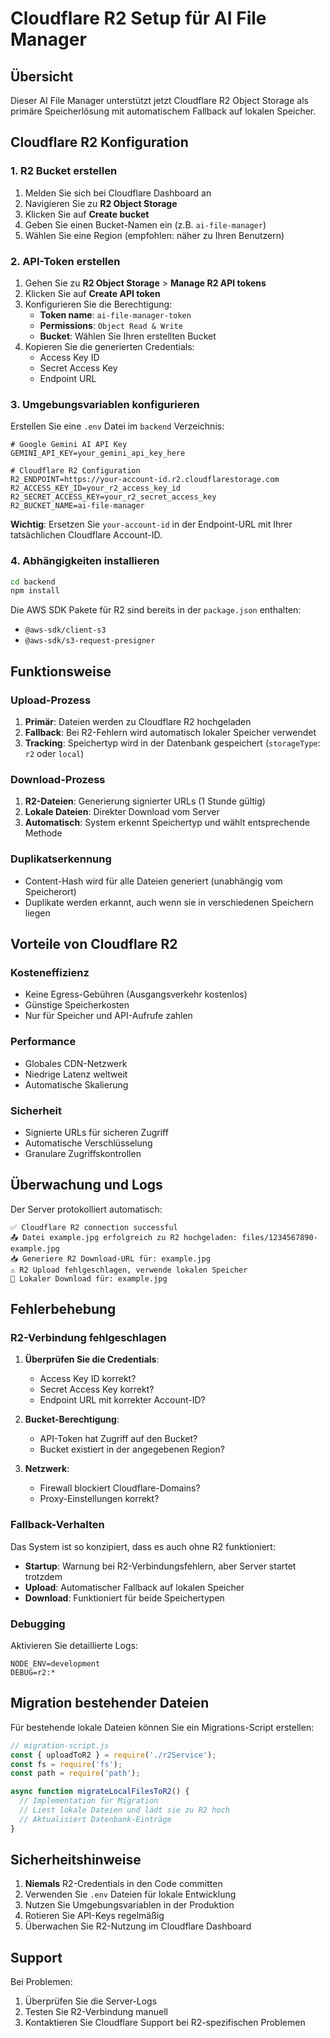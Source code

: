 # Cloudflare R2 Setup für AI File Manager

## Übersicht

Dieser AI File Manager unterstützt jetzt Cloudflare R2 Object Storage als primäre Speicherlösung mit automatischem Fallback auf lokalen Speicher.

## Cloudflare R2 Konfiguration

### 1. R2 Bucket erstellen

1. Melden Sie sich bei Cloudflare Dashboard an
2. Navigieren Sie zu **R2 Object Storage**
3. Klicken Sie auf **Create bucket**
4. Geben Sie einen Bucket-Namen ein (z.B. `ai-file-manager`)
5. Wählen Sie eine Region (empfohlen: näher zu Ihren Benutzern)

### 2. API-Token erstellen

1. Gehen Sie zu **R2 Object Storage** > **Manage R2 API tokens**
2. Klicken Sie auf **Create API token**
3. Konfigurieren Sie die Berechtigung:
   - **Token name**: `ai-file-manager-token`
   - **Permissions**: `Object Read & Write`
   - **Bucket**: Wählen Sie Ihren erstellten Bucket
4. Kopieren Sie die generierten Credentials:
   - Access Key ID
   - Secret Access Key
   - Endpoint URL

### 3. Umgebungsvariablen konfigurieren

Erstellen Sie eine `.env` Datei im `backend` Verzeichnis:

```env
# Google Gemini AI API Key
GEMINI_API_KEY=your_gemini_api_key_here

# Cloudflare R2 Configuration
R2_ENDPOINT=https://your-account-id.r2.cloudflarestorage.com
R2_ACCESS_KEY_ID=your_r2_access_key_id
R2_SECRET_ACCESS_KEY=your_r2_secret_access_key
R2_BUCKET_NAME=ai-file-manager
```

**Wichtig**: Ersetzen Sie `your-account-id` in der Endpoint-URL mit Ihrer tatsächlichen Cloudflare Account-ID.

### 4. Abhängigkeiten installieren

```bash
cd backend
npm install
```

Die AWS SDK Pakete für R2 sind bereits in der `package.json` enthalten:
- `@aws-sdk/client-s3`
- `@aws-sdk/s3-request-presigner`

## Funktionsweise

### Upload-Prozess

1. **Primär**: Dateien werden zu Cloudflare R2 hochgeladen
2. **Fallback**: Bei R2-Fehlern wird automatisch lokaler Speicher verwendet
3. **Tracking**: Speichertyp wird in der Datenbank gespeichert (`storageType`: `r2` oder `local`)

### Download-Prozess

1. **R2-Dateien**: Generierung signierter URLs (1 Stunde gültig)
2. **Lokale Dateien**: Direkter Download vom Server
3. **Automatisch**: System erkennt Speichertyp und wählt entsprechende Methode

### Duplikatserkennung

- Content-Hash wird für alle Dateien generiert (unabhängig vom Speicherort)
- Duplikate werden erkannt, auch wenn sie in verschiedenen Speichern liegen

## Vorteile von Cloudflare R2

### Kosteneffizienz
- Keine Egress-Gebühren (Ausgangsverkehr kostenlos)
- Günstige Speicherkosten
- Nur für Speicher und API-Aufrufe zahlen

### Performance
- Globales CDN-Netzwerk
- Niedrige Latenz weltweit
- Automatische Skalierung

### Sicherheit
- Signierte URLs für sicheren Zugriff
- Automatische Verschlüsselung
- Granulare Zugriffskontrollen

## Überwachung und Logs

Der Server protokolliert automatisch:

```
✅ Cloudflare R2 connection successful
📤 Datei example.jpg erfolgreich zu R2 hochgeladen: files/1234567890-example.jpg
📥 Generiere R2 Download-URL für: example.jpg
⚠️ R2 Upload fehlgeschlagen, verwende lokalen Speicher
📁 Lokaler Download für: example.jpg
```

## Fehlerbehebung

### R2-Verbindung fehlgeschlagen

1. **Überprüfen Sie die Credentials**:
   - Access Key ID korrekt?
   - Secret Access Key korrekt?
   - Endpoint URL mit korrekter Account-ID?

2. **Bucket-Berechtigung**:
   - API-Token hat Zugriff auf den Bucket?
   - Bucket existiert in der angegebenen Region?

3. **Netzwerk**:
   - Firewall blockiert Cloudflare-Domains?
   - Proxy-Einstellungen korrekt?

### Fallback-Verhalten

Das System ist so konzipiert, dass es auch ohne R2 funktioniert:

- **Startup**: Warnung bei R2-Verbindungsfehlern, aber Server startet trotzdem
- **Upload**: Automatischer Fallback auf lokalen Speicher
- **Download**: Funktioniert für beide Speichertypen

### Debugging

Aktivieren Sie detaillierte Logs:

```env
NODE_ENV=development
DEBUG=r2:*
```

## Migration bestehender Dateien

Für bestehende lokale Dateien können Sie ein Migrations-Script erstellen:

```javascript
// migration-script.js
const { uploadToR2 } = require('./r2Service');
const fs = require('fs');
const path = require('path');

async function migrateLocalFilesToR2() {
  // Implementation für Migration
  // Liest lokale Dateien und lädt sie zu R2 hoch
  // Aktualisiert Datenbank-Einträge
}
```

## Sicherheitshinweise

1. **Niemals** R2-Credentials in den Code committen
2. Verwenden Sie `.env` Dateien für lokale Entwicklung
3. Nutzen Sie Umgebungsvariablen in der Produktion
4. Rotieren Sie API-Keys regelmäßig
5. Überwachen Sie R2-Nutzung im Cloudflare Dashboard

## Support

Bei Problemen:

1. Überprüfen Sie die Server-Logs
2. Testen Sie R2-Verbindung manuell
3. Kontaktieren Sie Cloudflare Support bei R2-spezifischen Problemen